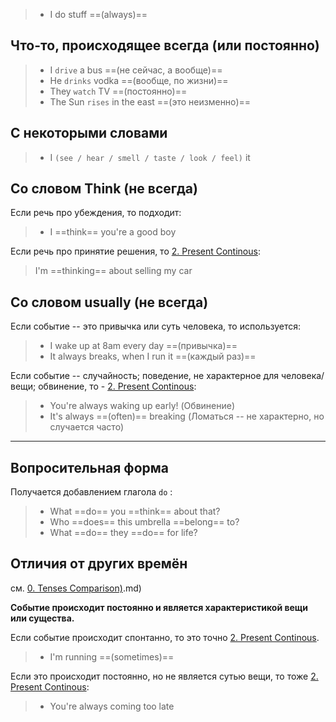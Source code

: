 > - I do stuff ==(always)==

## Что-то, происходящее всегда (или постоянно)

> - I `drive` a bus ==(не сейчас, а вообще)==
> - He `drinks` vodka ==(вообще, по жизни)==
> - They `watch` TV ==(постоянно)==
> - The Sun `rises` in the east ==(это неизменно)==

## С некоторыми словами

> - I `(see / hear / smell / taste / look / feel)` it

## Со словом Think (не всегда)

Если речь про убеждения, то подходит:
> - I ==think== you're a good boy

Если речь про принятие решения, то [2. Present Continous](2.%20Present%20Continous.md):
> I'm ==thinking== about selling my car

## Со словом usually (не всегда)

Если событие -- это привычка или суть человека, то используется:
> - I wake up at 8am every day   ==(привычка)==
> - It always breaks, when I run it   ==(каждый раз)==

Если событие -- случайность; поведение, не характерное для человека/вещи; обвинение, то - [2. Present Continous](2.%20Present%20Continous.md):
>- You're always waking up early! (Обвинение)
>- It's always ==(often)== breaking      (Ломаться -- не характерно, но случается часто)

-----

## Вопросительная форма

Получается добавлением глагола `do` :

> - What ==do== you ==think== about that?
> - Who ==does== this umbrella ==belong== to?
> - What ==do== they ==do== for life?

## Отличия от других времён

см. [0. Tenses Comparison)](0.%20Tenses%20Comparison).md)

**Событие происходит постоянно и является характеристикой вещи или существа.**

Если событие происходит спонтанно, то это точно [2. Present Continous](2.%20Present%20Continous.md).
> - I'm running ==(sometimes)==

Если это происходит постоянно, но не является сутью вещи, то тоже [2. Present Continous](2.%20Present%20Continous.md):
> - You're always coming too late